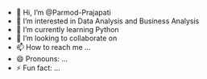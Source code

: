 - 👋 Hi, I’m @Parmod-Prajapati
- 👀 I’m interested in Data Analysis and Business Analysis
- 🌱 I’m currently learning Python 
- 💞️ I’m looking to collaborate on 
- 📫 How to reach me ...
- 😄 Pronouns: ...
- ⚡ Fun fact: ...

<!---
Parmod-Prajapati/Parmod-Prajapati is a ✨ special ✨ repository because its `README.md` (this file) appears on your GitHub profile.
You can click the Preview link to take a look at your changes.
--->
